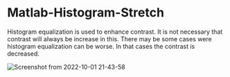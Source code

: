# Matlab-Histogram-Stretch

Histogram equalization is used to enhance contrast. It is not necessary that contrast will always be increase in this. There may be some cases were histogram equalization can be worse. In that cases the contrast is decreased.

![Screenshot from 2022-10-01 21-43-58](https://user-images.githubusercontent.com/54278016/193419728-cbaddfce-c3f6-4a22-ba8a-918be91d29ec.png)
